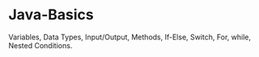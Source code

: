 # Java-Basics
Variables, Data Types, Input/Output, Methods, If-Else, Switch, For, while, Nested Conditions.
